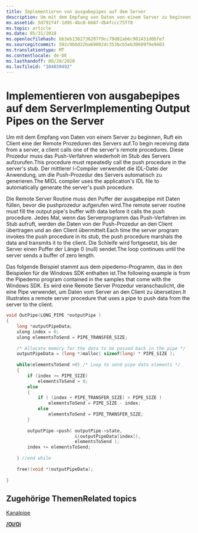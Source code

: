 ```yaml
---
title: Implementieren von ausgabepipes auf dem Server
description: Um mit dem Empfang von Daten von einem Server zu beginnen, Ruft ein Client eine der Remote Prozeduren des Servers auf.
ms.assetid: 5d791f4f-1d95-4bc0-b68f-db4fccc75ff8
ms.topic: article
ms.date: 05/31/2018
ms.openlocfilehash: bb3eb1362736207f9cc79d82ab6c981431d0bfe7
ms.sourcegitcommit: 592c9bbd22ba69802dc353bcb5eb30699f9e9403
ms.translationtype: MT
ms.contentlocale: de-DE
ms.lasthandoff: 08/20/2020
ms.locfileid: "104039492"
---
```

# <a name="implementing-output-pipes-on-the-server"></a><span data-ttu-id="b3546-103">Implementieren von ausgabepipes auf dem Server</span><span class="sxs-lookup"><span data-stu-id="b3546-103">Implementing Output Pipes on the Server</span></span>

<span data-ttu-id="b3546-104">Um mit dem Empfang von Daten von einem Server zu beginnen, Ruft ein Client eine der Remote Prozeduren des Servers auf.</span><span class="sxs-lookup"><span data-stu-id="b3546-104">To begin receiving data from a server, a client calls one of the server's remote procedures.</span></span> <span data-ttu-id="b3546-105">Diese Prozedur muss das Push-Verfahren wiederholt im Stub des Servers aufzurufen.</span><span class="sxs-lookup"><span data-stu-id="b3546-105">This procedure must repeatedly call the push procedure in the server's stub.</span></span> <span data-ttu-id="b3546-106">Der mittlerer l-Compiler verwendet die IDL-Datei der Anwendung, um die Push-Prozedur des Servers automatisch zu generieren.</span><span class="sxs-lookup"><span data-stu-id="b3546-106">The MIDL compiler uses the application's IDL file to automatically generate the server's push procedure.</span></span>

<span data-ttu-id="b3546-107">Die Remote Server Routine muss den Puffer der ausgabepipe mit Daten füllen, bevor die pushprozedur aufgerufen wird.</span><span class="sxs-lookup"><span data-stu-id="b3546-107">The remote server routine must fill the output pipe's buffer with data before it calls the push procedure.</span></span> <span data-ttu-id="b3546-108">Jedes Mal, wenn das Serverprogramm das Push-Verfahren im Stub aufruft, werden die Daten von der Push-Prozedur an den Client übertragen und an den Client übermittelt.</span><span class="sxs-lookup"><span data-stu-id="b3546-108">Each time the server program invokes the push procedure in its stub, the push procedure marshals the data and transmits it to the client.</span></span> <span data-ttu-id="b3546-109">Die Schleife wird fortgesetzt, bis der Server einen Puffer der Länge 0 (null) sendet.</span><span class="sxs-lookup"><span data-stu-id="b3546-109">The loop continues until the server sends a buffer of zero length.</span></span>

<span data-ttu-id="b3546-110">Das folgende Beispiel stammt aus dem pipedemo-Programm, das in den Beispielen für die Windows SDK enthalten ist.</span><span class="sxs-lookup"><span data-stu-id="b3546-110">The following example is from the Pipedemo program contained in the samples that come with the Windows SDK.</span></span> <span data-ttu-id="b3546-111">Es wird eine Remote Server Prozedur veranschaulicht, die eine Pipe verwendet, um Daten vom Server an den Client zu übersetzen.</span><span class="sxs-lookup"><span data-stu-id="b3546-111">It illustrates a remote server procedure that uses a pipe to push data from the server to the client.</span></span>


```C++
void OutPipe(LONG_PIPE *outputPipe )
{
    long *outputPipeData;
    ulong index = 0;
    ulong elementsToSend = PIPE_TRANSFER_SIZE;
 
    /* Allocate memory for the data to be passed back in the pipe */
    outputPipeData = (long *)malloc( sizeof(long) * PIPE_SIZE );
    
    while(elementsToSend >0) /* Loop to send pipe data elements */
    {
        if (index >= PIPE_SIZE)
            elementsToSend = 0;
        else
        {
            if ( (index + PIPE_TRANSFER_SIZE) > PIPE_SIZE )
                elementsToSend = PIPE_SIZE - index;
            else
                elementsToSend = PIPE_TRANSFER_SIZE;
        }
                    
        outputPipe->push( outputPipe->state,
                          &(outputPipeData[index]),
                          elementsToSend ); 
        index += elementsToSend;
 
    } //end while
 
    free((void *)outputPipeData);
 
}
```



## <a name="related-topics"></a><span data-ttu-id="b3546-112">Zugehörige Themen</span><span class="sxs-lookup"><span data-stu-id="b3546-112">Related topics</span></span>

<dl> <dt>

[<span data-ttu-id="b3546-113">Kanal</span><span class="sxs-lookup"><span data-stu-id="b3546-113">pipe</span></span>](/windows/desktop/Midl/pipe)
</dt> <dt>

[<span data-ttu-id="b3546-114">**/Oi**</span><span class="sxs-lookup"><span data-stu-id="b3546-114">**/Oi**</span></span>](/windows/desktop/Midl/-oi)
</dt> </dl>

 

 